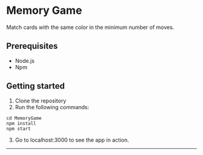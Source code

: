 # Memory Game

Match cards with the same color in the minimum number of moves. 

## Prerequisites

- Node.js
- Npm

## Getting started

1. Clone the repository
2. Run the following commands:

```
cd MemoryGame
npm install
npm start

```
3. Go to localhost:3000 to see the app in action.

---

